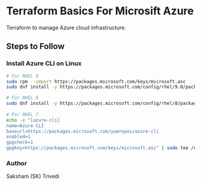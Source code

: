 # Terraform Basics For Microsift Azure

Terraform to manage Azure cloud infrastructure.

## Steps to Follow

### Install Azure CLI on Linux

```bash
# For RHEL 9
sudo rpm --import https://packages.microsoft.com/keys/microsoft.asc
sudo dnf install -y https://packages.microsoft.com/config/rhel/9.0/packages-microsoft-prod.rpm

# For RHEL 8
sudo dnf install -y https://packages.microsoft.com/config/rhel/8/packages-microsoft-prod.rpm
 
# For RHEL 7 
echo -e "[azure-cli]
name=Azure CLI
baseurl=https://packages.microsoft.com/yumrepos/azure-cli
enabled=1
gpgcheck=1
gpgkey=https://packages.microsoft.com/keys/microsoft.asc" | sudo tee /etc/yum.repos.d/azure-cli.repo
```

### Author
Saksham (SK) Trivedi
